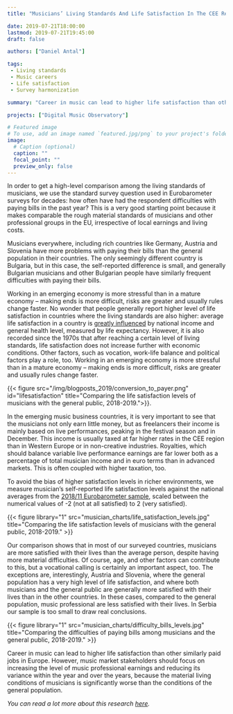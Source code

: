 ```yaml
---
title: "Musicians’ Living Standards And Life Satisfaction In The CEE Region"

date: 2019-07-21T18:00:00
lastmod: 2019-07-21T19:45:00
draft: false

authors: ["Daniel Antal"]

tags: 
 - Living standards
 - Music careers
 - Life satisfaction
 - Survey harmonization

summary: "Career in music can lead to higher life satisfaction than other similarly paid jobs in Europe.  However, music market stakeholders should focus on increasing the level of music professional earnings and reducing its variance within the year and over the years, because the material living conditions of musicians is significantly worse than the conditions of the general population."

projects: ["Digital Music Observatory"]

# Featured image
# To use, add an image named `featured.jpg/png` to your project's folder. 
image:
  # Caption (optional)
  caption: ""
  focal_point: ""
  preview_only: false
---
```


In order to get a high-level comparison among the living standards of musicians, we use the standard survey question used in Eurobarometer surveys for decades: how often have had the respondent difficulties with paying bills in the past year?   This is a very good starting point because it makes comparable the rough material standards of musicians and other professional groups in the EU, irrespective of local earnings and living costs.

Musicians everywhere, including rich countries like Germany, Austria and Slovenia have more problems with paying their bills than the general population in their countries.  The only seemingly different country is Bulgaria, but in this case, the self-reported difference is small, and generally Bulgarian musicians and other Bulgarian people have similarly frequent difficulties with paying their bills.

Working in an emerging economy is more stressful than in a mature economy – making ends is more difficult, risks are greater and usually rules change faster. No wonder that people generally report higher level of life satisfaction in countries where the living standards are also higher: average life satisfaction in a country is [greatly influenced](https://ourworldindata.org/happiness-and-life-satisfaction) by national income and general health level, measured by life expectancy.  However, it is also recorded since the 1970s that after reaching a certain level of living standards, life satisfaction does not increase further with economic conditions. Other factors, such as vocation, work-life balance and political factors play a role, too. Working in an emerging economy is more stressful than in a mature economy – making ends is more difficult, risks are greater and usually rules change faster.

{{< figure src="/img/blogposts_2019/conversion_to_payer.png" id="lifesatisfaction" title="Comparing the life satisfaction levels of musicians with the general public, 2018-2019.">}}.

In the emerging music business countries, it is very important to see that the musicians not only earn little money, but as freelancers their income is mainly based on live performances, peaking in the festival season and in December. This income is usually taxed at far higher rates in the CEE region than in Western Europe or in non-creative industries.  Royalties, which should balance variable live performance earnings are far lower both as a percentage of total musician income and in euro terms than in advanced markets. This is often coupled with higher taxation, too.

To avoid the bias of higher satisfaction levels in richer environments, we measure musician’s self-reported life satisfaction levels against the national averages from the [2018/11 Eurobarometer sample](https://dbk.gesis.org/dbksearch/sdesc2.asp?no=7489), scaled between the numerical values of -2 (not at all satisfied) to 2 (very satisfied). 

{{< figure library="1" src="musician_charts/life_satisfaction_levels.jpg" title="Comparing the life satisfaction levels of musicians with the general public, 2018-2019." >}}

Our comparison shows that in most of our surveyed countries, musicians are more satisfied with their lives than the average person, despite having more material difficulties.  Of course, age, and other factors can contribute to this, but a vocational calling is certainly an important aspect, too.  The exceptions are, interestingly, Austria and Slovenia, where the general population has a very high level of life satisfaction, and where both musicians and the general public are generally more satisfied with their lives than in the other countries. In these cases, compared to the general population, music professional are less satisfied with their lives. In Serbia our sample is too small to draw real conclusions.

{{< figure library="1" src="musician_charts/difficulty_bills_levels.jpg" title="Comparing the difficulties of paying bills among musicians and the general public, 2018-2019." >}}

Career in music can lead to higher life satisfaction than other similarly paid jobs in Europe.  However, music market stakeholders should focus on increasing the level of music professional earnings and reducing its variance within the year and over the years, because the material living conditions of musicians is significantly worse than the conditions of the general population.

_You can read a lot more about this research [here](http://survey2019.ceemid.eu/)._
